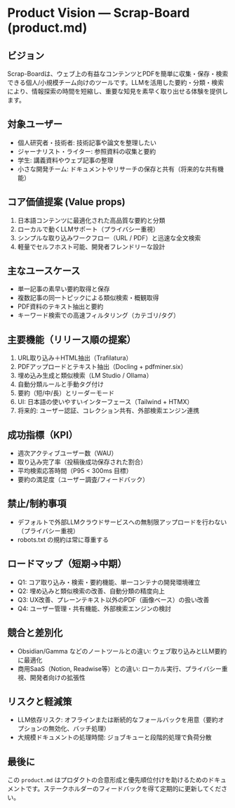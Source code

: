 # Product Vision — Scrap-Board (product.md)

## ビジョン
Scrap-Boardは、ウェブ上の有益なコンテンツとPDFを簡単に収集・保存・検索できる個人/小規模チーム向けのツールです。LLMを活用した要約・分類・検索により、情報探索の時間を短縮し、重要な知見を素早く取り出せる体験を提供します。

## 対象ユーザー
- 個人研究者・技術者: 技術記事や論文を整理したい
- ジャーナリスト・ライター: 参照資料の収集と要約
- 学生: 講義資料やウェブ記事の整理
- 小さな開発チーム: ドキュメントやリサーチの保存と共有（将来的な共有機能）

## コア価値提案 (Value props)
1. 日本語コンテンツに最適化された高品質な要約と分類
2. ローカルで動くLLMサポート（プライバシー重視）
3. シンプルな取り込みワークフロー（URL / PDF）と迅速な全文検索
4. 軽量でセルフホスト可能、開発者フレンドリーな設計

## 主なユースケース
- 単一記事の素早い要約取得と保存
- 複数記事の同一トピックによる類似検索・概観取得
- PDF資料のテキスト抽出と要約
- キーワード検索での高速フィルタリング（カテゴリ/タグ）

## 主要機能（リリース順の提案）
1. URL取り込み＋HTML抽出（Trafilatura）
2. PDFアップロードとテキスト抽出（Docling + pdfminer.six）
3. 埋め込み生成と類似検索（LM Studio / Ollama）
4. 自動分類ルールと手動タグ付け
5. 要約（短/中/長）とリーダーモード
6. UI: 日本語の使いやすいインターフェース（Tailwind + HTMX）
7. 将来的: ユーザー認証、コレクション共有、外部検索エンジン連携

## 成功指標（KPI）
- 週次アクティブユーザー数（WAU）
- 取り込み完了率（投稿後成功保存された割合）
- 平均検索応答時間（P95 < 300ms 目標）
- 要約の満足度（ユーザー調査/フィードバック）

## 禁止/制約事項
- デフォルトで外部LLMクラウドサービスへの無制限アップロードを行わない（プライバシー重視）
- robots.txt の規約は常に尊重する

## ロードマップ（短期→中期）
- Q1: コア取り込み・検索・要約機能、単一コンテナの開発環境確立
- Q2: 埋め込みと類似検索の改善、自動分類の精度向上
- Q3: UX改善、プレーンテキスト以外のPDF（画像ベース）の扱い改善
- Q4: ユーザー管理・共有機能、外部検索エンジンの検討

## 競合と差別化
- Obsidian/Gamma などのノートツールとの違い: ウェブ取り込みとLLM要約に最適化
- 商用SaaS（Notion, Readwise等）との違い: ローカル実行、プライバシー重視、開発者向けの拡張性

## リスクと軽減策
- LLM依存リスク: オフラインまたは断続的なフォールバックを用意（要約オプションの無効化、バッチ処理）
- 大規模ドキュメントの処理時間: ジョブキューと段階的処理で負荷分散

## 最後に
この `product.md` はプロダクトの合意形成と優先順位付けを助けるためのドキュメントです。ステークホルダーのフィードバックを得て定期的に更新してください。
